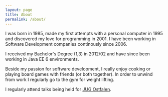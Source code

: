 ```yaml
---
layout: page
title: About
permalink: /about/
---
```


I was born in 1985, made my first attempts with a personal computer in 1995 and discovered my love for programming in 2001. I have been working in Software Development companies continously since 2006.

I received my Bachelor's Degree (1,3) in 2012/02 and have since been working in Java EE 6 environments.

Beside my passion for software development, I really enjoy cooking or playing board games with friends (or both together). In order to unwind from work I regularly go to the gym for weight lifting.

I regularly attend talks being held for [JUG Ostfalen](http://www.jug-ostfalen.de/).
